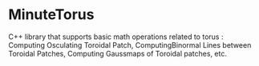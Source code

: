 # MinuteTorus
C++ library that supports basic math operations related to torus :  Computing Osculating Toroidal Patch, ComputingBinormal Lines between Toroidal Patches, Computing Gaussmaps of Toroidal patches, etc.
